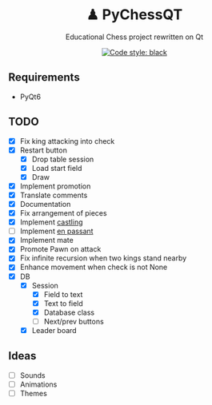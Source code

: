<h1 align="center">♟ PyChessQT</h1>
<p align="center">Educational Chess project rewritten on Qt
<p align="center"><a href="https://github.com/psf/black"><img alt="Code style: black" src="https://img.shields.io/badge/code%20style-black-000000.svg"></a>

## Requirements

- PyQt6

## TODO

- [x] Fix king attacking into check
- [x] Restart button
  - [x] Drop table session
  - [x] Load start field
  - [x] Draw
- [x] Implement promotion
- [x] Translate comments
- [x] Documentation
- [x] Fix arrangement of pieces
- [x] Implement [castling](https://en.wikipedia.org/wiki/Castling)
- [ ] Implement [en passant](https://en.wikipedia.org/wiki/En_passant)
- [x] Implement mate
- [x] Promote Pawn on attack
- [x] Fix infinite recursion when two kings stand nearby
- [x] Enhance movement when check is not None
- [x] DB
  - [x] Session
    - [x] Field to text
    - [x] Text to field
    - [x] Database class
    - [ ] Next/prev buttons
  - [x] Leader board

## Ideas

- [ ] Sounds
- [ ] Animations
- [ ] Themes
